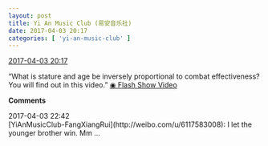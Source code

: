 ```yaml
---
layout: post
title: Yi An Music Club (易安音乐社)
date: 2017-04-03 20:17
categories: [ 'yi-an-music-club' ]
---
```


<div class="weibo-info">
  <a href="http://weibo.com/6094546964/ECPtCpUPC">2017-04-03 20:17</a>
</div>

“What is stature and age be inversely proportional to combat effectiveness? You will find out in this video.” [◉ Flash Show Video](http://www.miaopai.com/show/D-cib2GOAS71gQGWBdnCdQlJdwVy5UGj.html)

<!-- more -->

**Comments**

<div class="weibo-info">2017-04-03 22:42</div>
[YiAnMusicClub-FangXiangRui](http://weibo.com/u/6117583008): I let the younger brother win. Mm …
